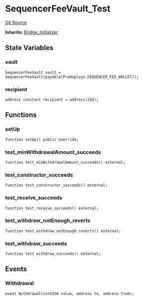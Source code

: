 # SequencerFeeVault_Test
[Git Source](https://github.com/ethereum-optimism/optimism/blob/f7b73857601914eeea6fc4c1ba46ae99ca744d97/contracts/test/SequencerFeeVault.t.sol)

**Inherits:**
[Bridge_Initializer](/contracts/test/CommonTest.t.sol/contract.Bridge_Initializer.md)


## State Variables
### vault

```solidity
SequencerFeeVault vault = SequencerFeeVault(payable(Predeploys.SEQUENCER_FEE_WALLET));
```


### recipient

```solidity
address constant recipient = address(256);
```


## Functions
### setUp


```solidity
function setUp() public override;
```

### test_minWithdrawalAmount_succeeds


```solidity
function test_minWithdrawalAmount_succeeds() external;
```

### test_constructor_succeeds


```solidity
function test_constructor_succeeds() external;
```

### test_receive_succeeds


```solidity
function test_receive_succeeds() external;
```

### test_withdraw_notEnough_reverts


```solidity
function test_withdraw_notEnough_reverts() external;
```

### test_withdraw_succeeds


```solidity
function test_withdraw_succeeds() external;
```

## Events
### Withdrawal

```solidity
event Withdrawal(uint256 value, address to, address from);
```

